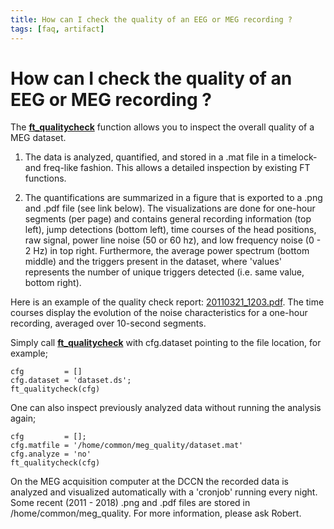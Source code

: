 ```yaml
---
title: How can I check the quality of an EEG or MEG recording ?
tags: [faq, artifact]
---
```


# How can I check the quality of an EEG or MEG recording ?

The **[ft_qualitycheck](https://github.com/fieldtrip/fieldtrip/blob/release/ft_qualitycheck.m)** function allows you to inspect the overall quality of a MEG dataset.

1. The data is analyzed, quantified, and stored in a .mat file in a timelock- and freq-like fashion. This allows a detailed inspection by existing FT functions.

2. The quantifications are summarized in a figure that is exported to a .png and .pdf file (see link below). The visualizations are done for one-hour segments (per page) and contains general recording information (top left), jump detections (bottom left), time courses of the head positions, raw signal, power line noise (50 or 60 hz), and low frequency noise (0 - 2 Hz) in top right. Furthermore, the average power spectrum (bottom middle) and the triggers present in the dataset, where 'values' represents the number of unique triggers detected (i.e. same value, bottom right).

Here is an example of the quality check report: [20110321_1203.pdf](/assets/pdf/faq/20110321_1203.pdf). The time courses display the evolution of the noise characteristics for a one-hour recording, averaged over 10-second segments.

Simply call **[ft_qualitycheck](https://github.com/fieldtrip/fieldtrip/blob/release/ft_qualitycheck.m)** with cfg.dataset pointing to the file location, for example;

    cfg         = []
    cfg.dataset = 'dataset.ds';
    ft_qualitycheck(cfg)

One can also inspect previously analyzed data without running the analysis again;

    cfg         = [];
    cfg.matfile = '/home/common/meg_quality/dataset.mat'
    cfg.analyze = 'no'
    ft_qualitycheck(cfg)

On the MEG acquisition computer at the DCCN the recorded data is analyzed and visualized automatically with a 'cronjob' running every night. Some recent (2011 - 2018) .png and .pdf files are stored in /home/common/meg_quality. For more information, please ask Robert.
